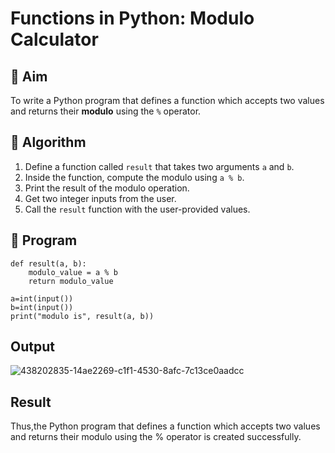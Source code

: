 # Functions in Python: Modulo Calculator

## 🎯 Aim
To write a Python program that defines a function which accepts two values and returns their **modulo** using the `%` operator.

## 🧠 Algorithm
1. Define a function called `result` that takes two arguments `a` and `b`.
2. Inside the function, compute the modulo using `a % b`.
3. Print the result of the modulo operation.
4. Get two integer inputs from the user.
5. Call the `result` function with the user-provided values.

## 🧾 Program

```
def result(a, b):
    modulo_value = a % b
    return modulo_value

a=int(input())
b=int(input())
print("modulo is", result(a, b))
```

## Output
![438202835-14ae2269-c1f1-4530-8afc-7c13ce0aadcc](https://github.com/user-attachments/assets/a5d0972e-1ebe-468c-9708-e8f3bdb93b9c)

## Result
Thus,the Python program that defines a function which accepts two values and returns their modulo using the % operator is created successfully.

